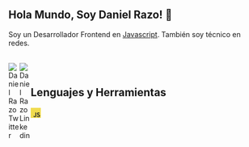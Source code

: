 ## Hola Mundo, Soy Daniel Razo! 👋


  Soy un Desarrollador Frontend en [Javascript](https://javascript.com). También soy técnico en redes.

<br>
<a href="https://twitter.com/Danniel_razo">
<img align="left" alt="Daniel Razo Twitter" width="22px" src="https://icongr.am/fontawesome/twitter.svg?size=128&color=70c8ff" />
</a>
<a href="https://www.linkedin.com/in/dannielrazo/">
<img align="left" alt="Daniel Razo Linkedin" width="22px" src="https://icongr.am/fontawesome/linkedin.svg?size=128&color=70c8ff" />
</a>

<br />

## Lenguajes y Herramientas
<code><img height="20" src="https://raw.githubusercontent.com/github/explore/80688e429a7d4ef2fca1e82350fe8e3517d3494d/topics/javascript/javascript.png"></code>


<!--
**Dannielrazo/Dannielrazo** is a ✨ _special_ ✨ repository because its `README.md` (this file) appears on your GitHub profile.

Here are some ideas to get you started:

- 🔭 I’m currently working on ...
- 🌱 I’m currently learning ...
- 👯 I’m looking to collaborate on ...
- 🤔 I’m looking for help with ...
- 💬 Ask me about ...
- 📫 How to reach me: ...
- 😄 Pronouns: ...
- ⚡ Fun fact: ...
-->
